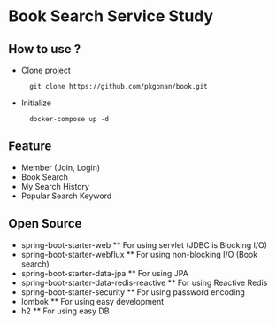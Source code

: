 # Book Search Service Study

## How to use ?
* Clone project


        git clone https://github.com/pkgonan/book.git


* Initialize


        docker-compose up -d


## Feature
* Member (Join, Login)
* Book Search
* My Search History
* Popular Search Keyword


## Open Source
* spring-boot-starter-web
** For using servlet (JDBC is Blocking I/O)
* spring-boot-starter-webflux
** For using non-blocking I/O (Book search)
* spring-boot-starter-data-jpa
** For using JPA
* spring-boot-starter-data-redis-reactive
** For using Reactive Redis
* spring-boot-starter-security
** For using password encoding
* lombok
** For using easy development
* h2
** For using easy DB